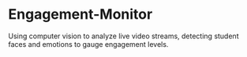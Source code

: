 # Engagement-Monitor
Using computer vision to analyze live video streams, detecting student faces and emotions to gauge engagement levels.
